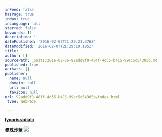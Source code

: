```yaml
---
inFeed: false
hasPage: true
inNav: true
inLanguage: null
starred: false
keywords: []
description: ''
datePublished: '2016-02-07T21:29:21.376Z'
dateModified: '2016-02-07T21:29:19.185Z'
title: ''
author: []
sourcePath: _posts/2016-02-06-92add9f0-48ff-4d55-b415-99ac5c54305b.md
published: true
authors: []
publisher:
  name: null
  domain: null
  url: null
  favicon: null
url: 92add9f0-48ff-4d55-b415-99ac5c54305b/index.html
_type: WebPage

---
```

**[lycorisradiata][0]**

**[曼珠沙華][1]**
![](https://s3-us-west-2.amazonaws.com/the-grid-img/p/e4f8a1108f88a79bf2e7fc8919de19f3107d29ed.jpg)

[0]: http://websta.me/tag/lycorisradiata
[1]: http://websta.me/tag/%E6%9B%BC%E7%8F%A0%E6%B2%99%E8%8F%AF